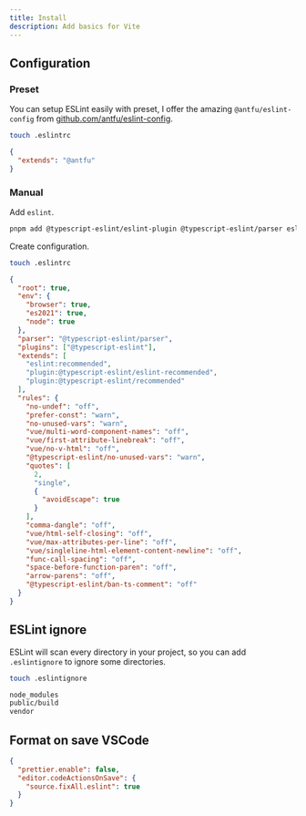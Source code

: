 ```yaml
---
title: Install
description: Add basics for Vite
---
```


## Configuration

### Preset

You can setup ESLint easily with preset, I offer the amazing `@antfu/eslint-config` from [github.com/antfu/eslint-config](https://github.com/antfu/eslint-config).

```bash
touch .eslintrc
```

```json [.eslintrc]
{
  "extends": "@antfu"
}
```

### Manual

Add `eslint`.

```bash
pnpm add @typescript-eslint/eslint-plugin @typescript-eslint/parser eslint -D
```

Create configuration.

```bash
touch .eslintrc
```

```json [.eslintrc]
{
  "root": true,
  "env": {
    "browser": true,
    "es2021": true,
    "node": true
  },
  "parser": "@typescript-eslint/parser",
  "plugins": ["@typescript-eslint"],
  "extends": [
    "eslint:recommended",
    "plugin:@typescript-eslint/eslint-recommended",
    "plugin:@typescript-eslint/recommended"
  ],
  "rules": {
    "no-undef": "off",
    "prefer-const": "warn",
    "no-unused-vars": "warn",
    "vue/multi-word-component-names": "off",
    "vue/first-attribute-linebreak": "off",
    "vue/no-v-html": "off",
    "@typescript-eslint/no-unused-vars": "warn",
    "quotes": [
      2,
      "single",
      {
        "avoidEscape": true
      }
    ],
    "comma-dangle": "off",
    "vue/html-self-closing": "off",
    "vue/max-attributes-per-line": "off",
    "vue/singleline-html-element-content-newline": "off",
    "func-call-spacing": "off",
    "space-before-function-paren": "off",
    "arrow-parens": "off",
    "@typescript-eslint/ban-ts-comment": "off"
  }
}
```

## ESLint ignore

ESLint will scan every directory in your project, so you can add `.eslintignore` to ignore some directories.

```bash
touch .eslintignore
```

```bash [.eslintignore]
node_modules
public/build
vendor
```

## Format on save VSCode

```json [.vscode/settings.json]
{
  "prettier.enable": false,
  "editor.codeActionsOnSave": {
    "source.fixAll.eslint": true
  }
}
```
